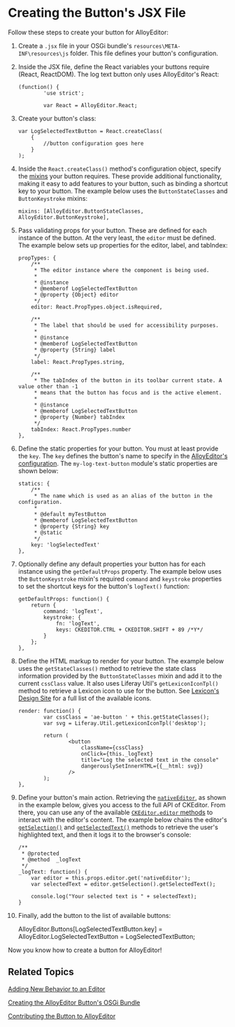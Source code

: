 # Creating the Button's JSX File [](id=creating-the-alloyeditor-buttons-jsx-file)

Follow these steps to create your button for AlloyEditor:

1.  Create a `.jsx` file in your OSGi bundle's `resources\META-INF\resources\js` 
    folder. This file defines your button's configuration.

2.  Inside the JSX file, define the React variables your buttons require 
    (React, ReactDOM). The log text button only uses AlloyEditor's React:

        (function() {
                'use strict';

                var React = AlloyEditor.React;

3.  Create your button's class:

        var LogSelectedTextButton = React.createClass(
            {
                //button configuration goes here
            }
        );

4.  Inside the `React.createClass()` method's configuration object, specify the 
    [mixins](/develop/reference/-/knowledge_base/7-1/alloyeditor-button-reference-guide#mixins) 
    your button requires. These provide additional functionality, making it easy 
    to add features to your button, such as binding a shortcut key to your 
    button. The example below uses the `ButtonStateClasses` and 
    `ButtonKeystroke` mixins:

        mixins: [AlloyEditor.ButtonStateClasses, AlloyEditor.ButtonKeystroke],

5.  Pass validating props for your button. These are defined for each instance 
    of the button. At the very least, the `editor` must be defined. The example 
    below sets up properties for the editor, label, and tabIndex:

        propTypes: {
            /**
             * The editor instance where the component is being used.
             *
             * @instance
             * @memberof LogSelectedTextButton
             * @property {Object} editor
             */
            editor: React.PropTypes.object.isRequired,

            /**
             * The label that should be used for accessibility purposes.
             *
             * @instance
             * @memberof LogSelectedTextButton
             * @property {String} label
             */
            label: React.PropTypes.string,

            /**
             * The tabIndex of the button in its toolbar current state. A value other than -1
             * means that the button has focus and is the active element.
             *
             * @instance
             * @memberof LogSelectedTextButton
             * @property {Number} tabIndex
             */
            tabIndex: React.PropTypes.number
        },

6.  Define the static properties for your button. You must at least provide the 
    `key`. The `key` defines the button's name to specify in the 
    [AlloyEditor's configuration](/develop/tutorials/-/knowledge_base/7-1/adding-buttons-to-alloyeditor-toolbars). 
    The `my-log-text-button` module's static properties are shown below:
    
        statics: {
            /**
             * The name which is used as an alias of the button in the configuration.
             *
             * @default myTestButton
             * @memberof LogSelectedTextButton
             * @property {String} key
             * @static
             */
            key: 'logSelectedText'
        },
    
7.  Optionally define any default properties your button has for each instance 
    using the `getDefaultProps` property. The example below uses the 
    `ButtonKeystroke` mixin's required `command` and `keystroke` properties to 
    set the shortcut keys for the button's `logText()` function:

        getDefaultProps: function() {
            return {
                command: 'logText',
                keystroke: {
                    fn: 'logText',
                    keys: CKEDITOR.CTRL + CKEDITOR.SHIFT + 89 /*Y*/
                }
            };
        },

8.  Define the HTML markup to render for your button. The example below uses the 
    `getStateClasses()` method to retrieve the state class information provided 
    by the `ButtonStateClasses` mixin and add it to the current `cssClass` 
    value. It also uses Liferay Util's `getLexiconIconTpl()` method to retrieve 
    a Lexicon icon to use for the button. See 
    [Lexicon's Design Site](https://lexicondesign.io/docs/patterns/icons.html#liferay-icon-library) 
    for a full list of the available icons. 

        render: function() {
                var cssClass = 'ae-button ' + this.getStateClasses();
                var svg = Liferay.Util.getLexiconIconTpl('desktop');

                return (
                        <button
                            className={cssClass}
                            onClick={this._logText}
                            title="Log the selected text in the console"
                            dangerouslySetInnerHTML={{__html: svg}}
                        />
                );
        },

9.  Define your button's main action. Retrieving the 
    [`nativeEditor`](https://alloyeditor.com/api/1.5.0/Core.html#nativeEditor), 
    as shown in the example below, gives you access to the full API of 
    CKEditor. From there, you can use any of the available 
    [`CKEditor.editor` methods](https://ckeditor.com/docs/ckeditor4/latest/api/CKEDITOR_editor.html#methods) 
    to interact with the editor's content. The example below chains the editor's 
    [`getSelection()`](https://ckeditor.com/docs/ckeditor4/latest/api/CKEDITOR_editor.html#method-getSelection) 
    and 
    [`getSelectedText()`](https://ckeditor.com/docs/ckeditor4/latest/api/CKEDITOR_dom_selection.html#method-getSelectedText) 
    methods to retrieve the user's highlighted text, and then it logs it to the 
    browser's console:
    
        /**
         * @protected
         * @method  _logText
         */
        _logText: function() {
            var editor = this.props.editor.get('nativeEditor');
            var selectedText = editor.getSelection().getSelectedText();

            console.log("Your selected text is " + selectedText);
        }

10.  Finally, add the button to the list of available buttons:

        AlloyEditor.Buttons[LogSelectedTextButton.key] = AlloyEditor.LogSelectedTextButton = LogSelectedTextButton;

Now you know how to create a button for AlloyEditor! 

## Related Topics [](id=related-topics)

[Adding New Behavior to an Editor](/develop/tutorials/-/knowledge_base/7-1/adding-new-behavior-to-an-editor)

[Creating the AlloyEditor Button's OSGi Bundle](/develop/tutorials/-/knowledge_base/7-1/creating-the-alloyeditor-buttons-osgi-bundle)

[Contributing the Button to AlloyEditor](/develop/tutorials/-/knowledge_base/7-1/contributing-the-button-to-alloyeditor)